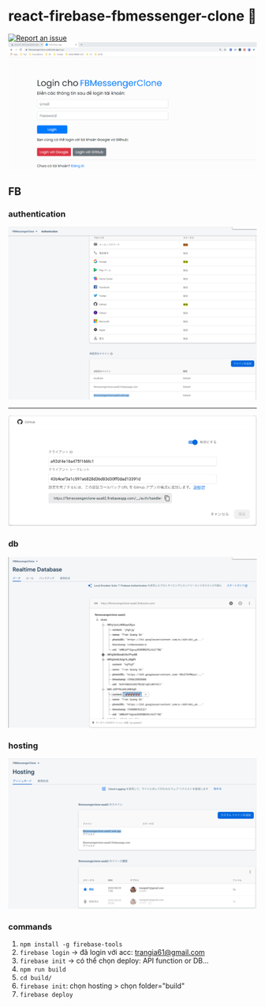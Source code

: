 # react-firebase-fbmessenger-clone 🚀

[![Report an issue](https://img.shields.io/badge/Support-Issues-green)](https://github.com/tquangdo/react-firebase-fbmessenger-clone/issues/new)
![demo](demo.png)

## FB
### authentication
![authentication1](authentication1.png)
***************
![authentication2](authentication2.png)
### db
![db](db.png)
### hosting
![hosting](hosting.png)
### commands
1. `npm install -g firebase-tools`
2. `firebase login`
-> đã login với acc: trangia61@gmail.com
3. `firebase init`
-> có thể chọn deploy: API function or DB...
4. `npm run build`
5. `cd build/`
6. `firebase init`: chọn hosting > chọn folder="build"
7. `firebase deploy`

